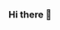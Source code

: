 ### Hi there 👋

<!--
**orderisnotchaos/orderisnotchaos** is a ✨ _special_ ✨ repository because its `README.md` (this file) appears on your GitHub profile.

Here are some ideas to get you started:

- 🔭 I’m currently working on a web application in fullstack web developer course
- 🌱 I’m currently learning Javascript, HTML and CSS
- 👯 I’m looking to collaborate on any web project available
- 🤔 I’m looking for help with ...
- 💬 Ask me about anything you want
- 📫 How to reach me: my personal mail: aferrarivalle@gmail.com or my phone number +541141957202
- 😄 Pronouns: ...
- ⚡ Fun fact: grass makes us itch because  tiny edges and bristles on the grass make small cuts on your skin, causing slight itching. You probably can't see the cuts,but they are called "blades" of grass for that reason.
-->
